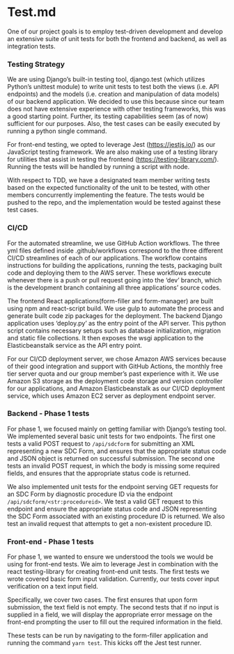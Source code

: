 # Test.md

One of our project goals is to employ test-driven development and develop an extensive suite of unit tests for both the frontend and backend, as well as integration tests. 

### Testing Strategy

We are using Django’s built-in testing tool, django.test (which utilizes Python’s unittest module) to write unit tests to test both the views (i.e. API endpoints) and the models (i.e. creation and manipulation of data models) of our backend application. We decided to use this because since our team does not have extensive experience with other testing frameworks, this was a good starting point. Further, its testing capabilities seem (as of now) sufficient for our purposes. Also, the test cases can be easily executed by running a python single command. 

For front-end testing, we opted to leverage Jest (https://jestjs.io/) as our JavaScript testing framework. We are also making use of a testing library for utilities that assist in testing the frontend (https://testing-library.com/). Running the tests will be handled by running a script with node. 

With respect to TDD, we have a designated team member writing tests based on the expected functionality of the unit to be tested, with other members concurrently implementing the feature. The tests would be pushed to the repo, and the implementation would be tested against these test cases. 

### CI/CD

For the automated streamline, we use GitHub Action workflows. The three yml files defined inside .github/workflows correspond to the three different CI/CD streamlines of each of our applications. The workflow contains instructions for building the applications, running the tests, packaging built code and deploying them to the AWS server. These workflows execute whenever there is a push or pull request going into the ‘dev’ branch, which is the development branch containing all three applications’ source codes.

The frontend React applications(form-filler and form-manager) are built using npm and react-script build. We use gulp to automate the process and generate built code zip packages for the deployment.
The backend Django application uses ‘deploy.py’ as the entry point of the API server. This python script contains necessary setups such as database initialization, migration and static file collections. It then exposes the wsgi application to the Elasticbeanstalk service as the API entry point.

For our CI/CD deployment server, we chose Amazon AWS services because of their good integration and support with GitHub Actions, the monthly free tier server quota and our group member’s past experience with it. We use Amazon S3 storage as the deployment code storage and version controller for our applications, and Amazon Elasticbeanstalk as our CI/CD deployment service, which uses Amazon EC2 server as deployment endpoint server. 



### Backend - Phase 1 tests

For phase 1, we focused mainly on getting familiar with Django’s testing tool. We implemented several basic unit tests for two endpoints. The first one tests a valid POST request to `/api/sdcform` for submitting an XML representing a new SDC Form, and ensures that the appropriate status code and JSON object is returned on successful submission. The second one tests an invalid POST request, in which the body is missing some required fields, and ensures that the appropriate status code is returned.

We also implemented unit tests for the endpoint serving GET requests for an SDC Form by diagnostic procedure ID via the endpoint `/api/sdcform/<str:procedureid>`. We test a valid GET request to this endpoint and ensure the appropriate status code and JSON representing the SDC Form associated with an existing procedure ID is returned. We also test an invalid request that attempts to get a non-existent procedure ID. 


### Front-end - Phase 1 tests

For phase 1, we wanted to ensure we understood the tools we would be using for front-end tests. We aim to leverage Jest in combination with the react testing-library for creating front-end unit tests. The first tests we wrote covered basic form input validation. Currently, our tests cover input verification on a text input field. 

Specifically, we cover two cases. The first ensures that upon form submission, the text field is not empty. The second tests that if no input is supplied in a field, we will display the appropriate error message on the front-end prompting the user to fill out the required information in the field. 

These tests can be run by navigating to the form-filler application and running the command `yarn test`. This kicks off the Jest test runner.
